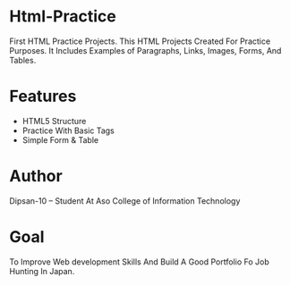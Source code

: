 # Html-Practice
First HTML Practice Projects. This HTML Projects Created For Practice Purposes. It Includes Examples of Paragraphs, Links, Images, Forms, And Tables.

# Features
- HTML5 Structure
- Practice With Basic Tags
- Simple Form & Table

# Author
Dipsan-10 – Student At Aso College of Information Technology

# Goal
To Improve Web development Skills And Build A Good Portfolio Fo Job Hunting In Japan.
